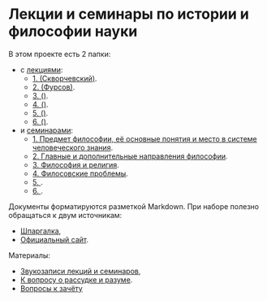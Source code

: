 # Лекции и семинары по истории и философии науки

В этом проекте есть 2 папки:
- с [лекциями](https://github.com/noggatur/philosophy/blob/master/Lectures/):
  - [1. (Скворчевский)](https://github.com/noggatur/philosophy/blob/master/Lectures/Lecture_1.md).
  - [2. (Фурсов)](https://github.com/noggatur/philosophy/blob/master/Lectures/Lecture_2.md).
  - [3. ()](https://github.com/noggatur/philosophy/blob/master/Lectures/Lecture_3.md).
  - [4. ()](https://github.com/noggatur/philosophy/blob/master/Lectures/Lecture_4.md).
  - [5. ()](https://github.com/noggatur/philosophy/blob/master/Lectures/Lecture_5.md).
  - [6. ()](https://github.com/noggatur/philosophy/blob/master/Lectures/Lecture_6.md).
- и [семинарами](https://github.com/noggatur/philosophy/blob/master/Seminars/):
  - [1. Предмет философии, её основные понятия и место в системе человеческого знания](https://github.com/noggatur/philosophy/blob/master/Seminars/Seminar_1.md).
  - [2. Главные и дополнительные направления философии](https://github.com/noggatur/philosophy/blob/master/Seminars/Seminar_2.md).
  - [3. Философия и религия](https://github.com/noggatur/philosophy/blob/master/Seminars/Seminar_3.md).
  - [4. Филосовские проблемы](https://github.com/noggatur/philosophy/blob/master/Seminars/Seminar_4.md).
  - [5. ](https://github.com/noggatur/philosophy/blob/master/Seminars/Seminar_5.md).
  - [6. ](https://github.com/noggatur/philosophy/blob/master/Seminars/Seminar_6.md).

Документы форматируются разметкой Markdown.
При наборе полезно обращаться к двум источникам:
- [Шпаргалка](https://github.com/adam-p/markdown-here/wiki/markdown-cheatsheet),
- [Официальный сайт](http://daringfireball.net/projects/markdown/).

Материалы:
- [Звукозаписи лекций и семинаров](https://drive.google.com/open?id=0By-rYPzw7raEampzQ291cWwwcFE),
- [К вопросу о рассудке и разуме](http://scepsis.net/library/id_426.html).
- [Вопросы к зачёту](https://mipt.ru/education/chair/philosophy/exams/asp_fachet/zach_semenov.php)
